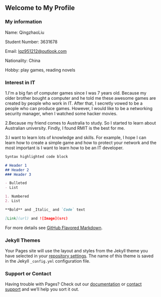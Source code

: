 ## Welcome to My Profile

### My information
 
 Name:  QingzhaoLiu
 
 Student Number: 3631678
 
 Email: lqz951212@outlook.com
 
 Nationality: China
 
 Hobby: play games, reading novels 



### Interest in IT 

1.I'm a big fan of computer games since I was 7 years old. Because my older brother bought a computer and he told me these awesome games are created by people who work in IT. After that, I secretly vowed to be a people who can produce games. However, I would like to be a networking security manager, when I watched some hacker movies. 

2.Because my friend comes to Australia to study. So I started to learn about Australian university. Findly, I found RMIT is the best for me. 

3.I want to learn lots of knowledge and skills. For example, I hope I can learn how to create a simple game and how to protect your network and the most important is I want to learn how to be an IT developer. 

```markdown
Syntax highlighted code block

# Header 1
## Header 2
### Header 3

- Bulleted
- List

1. Numbered
2. List

**Bold** and _Italic_ and `Code` text

[Link](url) and ![Image](src)
```

For more details see [GitHub Flavored Markdown](https://guides.github.com/features/mastering-markdown/).

### Jekyll Themes

Your Pages site will use the layout and styles from the Jekyll theme you have selected in your [repository settings](https://github.com/lqz1212/Liu-Qingzhao/settings). The name of this theme is saved in the Jekyll `_config.yml` configuration file.

### Support or Contact

Having trouble with Pages? Check out our [documentation](https://help.github.com/categories/github-pages-basics/) or [contact support](https://github.com/contact) and we’ll help you sort it out.
